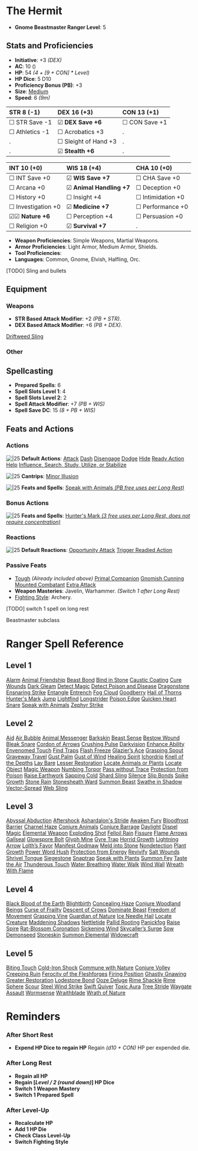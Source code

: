 # The Hermit
- **Gnome Beastmaster Ranger Level**: 5
## Stats and Proficiencies
- **Initiative**: +3 *(DEX)*
- **AC**: 10 ()
- **HP**: 54 *(4 + [9 + CON] * Level)*
- **HP Dice**: 5 D10
- **Proficiency Bonus (PB)**: +3
- **Size**: [Medium](game_rules.md#advanced-rules#creature-sizes)
- **Speed**: 6 *(9m)*

| STR 8 (-1)         | DEX 16 (+3)          | CON 13 (+1)       |
| :----------------- | :------------------- | :---------------- |
| ☐ STR Save -1      | ☑ **DEX Save +6**    | ☐ CON Save +1     |
| ☐ Athletics -1     | ☐ Acrobatics +3      | .                 |
| .                  | ☐ Sleight of Hand +3 | .                 |
| .                  | ☑ **Stealth +6**     | .                 |


| INT 10 (+0)        | WIS 18 (+4)              | CHA 10 (+0)        |
| :----------------- | :----------------------- | :----------------- |
| ☐ INT Save +0      | ☑ **WIS Save +7**        | ☐ CHA Save +0      |
| ☐ Arcana +0        | ☑ **Animal Handling +7** | ☐ Deception +0     |
| ☐ History +0       | ☐ Insight +4             | ☐ Intimidation +0  |
| ☐ Investigation +0 | ☑ **Medicine +7**        | ☐ Performance +0   |
| ☑☑ **Nature +6**   | ☐ Perception +4          | ☐ Persuasion +0    |
| ☐ Religion +0      | ☑ **Survival +7**        | .                  |

- **Weapon Proficiencies**: Simple Weapons, Martial Weapons.
- **Armor Proficiencies**: Light Armor, Medium Armor, Shields.
- **Tool Proficiencies**: 
- **Languages**: Common, Gnome, Elvish, Halfling, Orc.

[TODO] Sling and bullets

## Equipment
### Weapons
- **STR Based Attack Modifier**: +2 *(PB + STR)*.
- **DEX Based Attack Modifier**: +6 *(PB + DEX)*.

[Driftweed Sling](vault/dm/items.md#driftweed-sling)

### Other


## Spellcasting
- **Prepared Spells**: 6
- **Spell Slots Level 1**: 4
- **Spell Slots Level 2**: 2
- **Spell Attack Modifier**: +7 *(PB + WIS)*
- **Spell Save DC**: 15 *(8 + PB + WIS)* 

## Feats and Actions
### Actions
![\|25](https://bg3.wiki/w/images/f/f2/Action_Icon.png) **Default Actions**: 
  [Attack](game_rules.md#turn-based-play#attack)
  [Dash](game_rules.md#turn-based-play#dash)
  [Disengage](game_rules.md#turn-based-play#disengage)
  [Dodge](game_rules.md#turn-based-play#dodge)
  [Hide](game_rules.md#turn-based-play#hide)
  [Ready Action](game_rules.md#turn-based-play#ready-action)
  [Help](game_rules.md#turn-based-play#help)
  [Influence, Search, Study, Utilize, or Stabilize](game_rules.md#turn-based-play#influence-search-study-utilize-or-stabilize)

![\|25](https://bg3.wiki/w/images/f/f2/Action_Icon.png) **Cantrips**: 
  [Minor Illusion](./../spells.md#spells-m#minor-illusion)

![\|25](https://bg3.wiki/w/images/f/f2/Action_Icon.png) **Feats and Spells**: 
  [Speak with Animals *(PB free uses per Long Rest)*](./../spells.md#spells-s#speak-with-animals)

### Bonus Actions
![\|25](https://bg3.wiki/w/images/c/c9/Bonus_Action_Icon.png) **Feats and Spells**:
  [Hunter's Mark *(3 free uses per Long Rest, does not require concentration)*](spells.md#spells-h#hunter's-mark)

### Reactions
![\|25](https://bg3.wiki/w/images/c/c1/Reaction_Icon.png) **Default Reactions**: 
  [Opportunity Attack](game_rules.md#turn-based-play#opportunity-attack)
  [Trigger Readied Action](game_rules.md#turn-based-play#trigger-readied-action)

### Passive Feats
- [Tough](feats.md#tough) *(Already included above)*
  [Primal Companion](vault/database/feats.md#primal-companion)
  [Gnomish Cunning](vault/database/feats.md#gnomish-cunning)
  [Mounted Combatant](vault/database/feats.md#mounted-combatant)
  [Extra Attack](vault/database/feats.md#extra-attack)
- **Weapon Masteries**: Javelin, Warhammer. *(Switch 1 after Long Rest)*
- [Fighting Style](./../feats.md#fighting-style): Archery.


[TODO] switch 1 spell on long rest

Beastmaster subclass



# Ranger Spell Reference
## Level 1
[Alarm](spells.md#spells-a#alarm)
[Animal Friendship](spells.md#spells-a#animal-friendship)
[Beast Bond](spells.md#spells-b#beast-bond)
[Bind in Stone](spells.md#spells-b#bind-in-stone)
[Caustic Coating](spells.md#spells-c#caustic-coating)
[Cure Wounds](spells.md#spells-c#cure-wounds)
[Dark Gleam](spells.md#spells-d#dark-gleam)
[Detect Magic](spells.md#spells-d#detect-magic)
[Detect Poison and Disease](spells.md#spells-d#detect-poison-and-disease)
[Dragonstone](spells.md#spells-d#dragonstone)
[Ensnaring Strike](spells.md#spells-e#ensnaring-strike)
[Entangle](spells.md#spells-e#entangle)
[Entrench](spells.md#spells-e#entrench)
[Fog Cloud](spells.md#spells-f#fog-cloud)
[Goodberry](spells.md#spells-g#goodberry)
[Hail of Thorns](spells.md#spells-h#hail-of-thorns)
[Hunter's Mark](spells.md#spells-h#hunter's-mark)
[Jump](spells.md#spells-j#jump)
[Lightfind](spells.md#spells-l#lightfind)
[Longstrider](spells.md#spells-l#longstrider)
[Poison Edge](spells.md#spells-p#poison-edge)
[Quicken Heart](spells.md#spells-q#quicken-heart)
[Snare](spells.md#spells-s#snare)
[Speak with Animals](spells.md#spells-s#speak-with-animals)
[Zephyr Strike](spells.md#spells-z#zephyr-strike)
## Level 2
[Aid](spells.md#spells-a#aid)
[Air Bubble](spells.md#spells-a#air-bubble)
[Animal Messenger](spells.md#spells-a#animal-messenger)
[Barkskin](spells.md#spells-b#barkskin)
[Beast Sense](spells.md#spells-b#beast-sense)
[Bestow Wound](spells.md#spells-b#bestow-wound)
[Bleak Snare](spells.md#spells-b#bleak-snare)
[Cordon of Arrows](spells.md#spells-c#cordon-of-arrows)
[Crushing Pulse](spells.md#spells-c#crushing-pulse)
[Darkvision](spells.md#spells-d#darkvision)
[Enhance Ability](spells.md#spells-e#enhance-ability)
[Envenomed Touch](spells.md#spells-e#envenomed-touch)
[Find Traps](spells.md#spells-f#find-traps)
[Flash Freeze](spells.md#spells-f#flash-freeze)
[Glazier’s Ace](spells.md#spells-g#glazier’s-ace)
[Grasping Spout](spells.md#spells-g#grasping-spout)
[Graveway Travel](spells.md#spells-g#graveway-travel)
[Gust Palm](spells.md#spells-g#gust-palm)
[Gust of Wind](spells.md#spells-g#gust-of-wind)
[Healing Spirit](spells.md#spells-h#healing-spirit)
[Ichordrip](spells.md#spells-i#ichordrip)
[Knell of the Depths](spells.md#spells-k#knell-of-the-depths)
[Lay Bare](spells.md#spells-l#lay-bare)
[Lesser Restoration](spells.md#spells-l#lesser-restoration)
[Locate Animals or Plants](spells.md#spells-l#locate-animals-or-plants)
[Locate Object](spells.md#spells-l#locate-object)
[Magic Weapon](spells.md#spells-m#magic-weapon)
[Numbing Torpor](spells.md#spells-n#numbing-torpor)
[Pass without Trace](spells.md#spells-p#pass-without-trace)
[Protection from Poison](spells.md#spells-p#protection-from-poison)
[Raise Earthwork](spells.md#spells-r#raise-earthwork)
[Sapping Cold](spells.md#spells-s#sapping-cold)
[Shard Sling](spells.md#spells-s#shard-sling)
[Silence](spells.md#spells-s#silence)
[Slip Bonds](spells.md#spells-s#slip-bonds)
[Spike Growth](spells.md#spells-s#spike-growth)
[Stone Rain](spells.md#spells-s#stone-rain)
[Stonesheath Ward](spells.md#spells-s#stonesheath-ward)
[Summon Beast](spells.md#spells-s#summon-beast)
[Swathe in Shadow](spells.md#spells-s#swathe-in-shadow)
[Vector-Spread](spells.md#spells-v#vector-spread)
[Web Sling](spells.md#spells-w#web-sling)
## Level 3
[Abyssal Abduction](spells.md#spells-a#abyssal-abduction)
[Aftershock](spells.md#spells-a#aftershock)
[Ashardalon's Stride](spells.md#spells-a#ashardalon's-stride)
[Awaken Fury](spells.md#spells-a#awaken-fury)
[Bloodfrost Barrier](spells.md#spells-b#bloodfrost-barrier)
[Charnel Haze](spells.md#spells-c#charnel-haze)
[Conjure Animals](spells.md#spells-c#conjure-animals)
[Conjure Barrage](spells.md#spells-c#conjure-barrage)
[Daylight](spells.md#spells-d#daylight)
[Dispel Magic](spells.md#spells-d#dispel-magic)
[Elemental Weapon](spells.md#spells-e#elemental-weapon)
[Exploding Shot](spells.md#spells-e#exploding-shot)
[Felloil Rain](spells.md#spells-f#felloil-rain)
[Fissure](spells.md#spells-f#fissure)
[Flame Arrows](spells.md#spells-f#flame-arrows)
[Gallseal](spells.md#spells-g#gallseal)
[Glowspore Bolt](spells.md#spells-g#glowspore-bolt)
[Glyph Mine](spells.md#spells-g#glyph-mine)
[Gyre Trap](spells.md#spells-g#gyre-trap)
[Horrid Growth](spells.md#spells-h#horrid-growth)
[Lightning Arrow](spells.md#spells-l#lightning-arrow)
[Lolth’s Favor](spells.md#spells-l#lolth’s-favor)
[Manifest Godmaw](spells.md#spells-m#manifest-godmaw)
[Meld into Stone](spells.md#spells-m#meld-into-stone)
[Nondetection](spells.md#spells-n#nondetection)
[Plant Growth](spells.md#spells-p#plant-growth)
[Power Word Hush](spells.md#spells-p#power-word-hush)
[Protection from Energy](spells.md#spells-p#protection-from-energy)
[Revivify](spells.md#spells-r#revivify)
[Salt Wounds](spells.md#spells-s#salt-wounds)
[Shrivel Tongue](spells.md#spells-s#shrivel-tongue)
[Siegestone](spells.md#spells-s#siegestone)
[Snaptrap](spells.md#spells-s#snaptrap)
[Speak with Plants](spells.md#spells-s#speak-with-plants)
[Summon Fey](spells.md#spells-s#summon-fey)
[Taste the Air](spells.md#spells-t#taste-the-air)
[Thunderous Touch](spells.md#spells-t#thunderous-touch)
[Water Breathing](spells.md#spells-w#water-breathing)
[Water Walk](spells.md#spells-w#water-walk)
[Wind Wall](spells.md#spells-w#wind-wall)
[Wreath With Flame](spells.md#spells-w#wreath-with-flame)
## Level 4
[Black Blood of the Earth](spells.md#spells-b#black-blood-of-the-earth)
[Blightbirth](spells.md#spells-b#blightbirth)
[Concealing Haze](spells.md#spells-c#concealing-haze)
[Conjure Woodland Beings](spells.md#spells-c#conjure-woodland-beings)
[Curse of Frailty](spells.md#spells-c#curse-of-frailty)
[Descent of Crows](spells.md#spells-d#descent-of-crows)
[Dominate Beast](spells.md#spells-d#dominate-beast)
[Freedom of Movement](spells.md#spells-f#freedom-of-movement)
[Grasping Vine](spells.md#spells-g#grasping-vine)
[Guardian of Nature](spells.md#spells-g#guardian-of-nature)
[Ice Needle Hail](spells.md#spells-i#ice-needle-hail)
[Locate Creature](spells.md#spells-l#locate-creature)
[Maddening Shadows](spells.md#spells-m#maddening-shadows)
[Nettletide](spells.md#spells-n#nettletide)
[Pallid Rooting](spells.md#spells-p#pallid-rooting)
[Panickfog](spells.md#spells-p#panickfog)
[Raise Spire](spells.md#spells-r#raise-spire)
[Rat-Blossom Coronation](spells.md#spells-r#rat-blossom-coronation)
[Sickening Wind](spells.md#spells-s#sickening-wind)
[Skycaller’s Surge](spells.md#spells-s#skycaller’s-surge)
[Sow Demonseed](spells.md#spells-s#sow-demonseed)
[Stoneskin](spells.md#spells-s#stoneskin)
[Summon Elemental](spells.md#spells-s#summon-elemental)
[Widowcraft](vault/database/spells.md#widowcraft)
## Level 5
[Biting Touch](spells.md#spells-b#biting-touch)
[Cold-Iron Shock](spells.md#spells-c#cold-iron-shock)
[Commune with Nature](spells.md#spells-c#commune-with-nature)
[Conjure Volley](spells.md#spells-c#conjure-volley)
[Creeping Ruin](spells.md#spells-c#creeping-ruin)
[Ferocity of the Fleshforges](spells.md#spells-f#ferocity-of-the-fleshforges)
[Firing Position](spells.md#spells-f#firing-position)
[Ghastly Gnawing](spells.md#spells-g#ghastly-gnawing)
[Greater Restoration](spells.md#spells-g#greater-restoration)
[Lodestone Bond](spells.md#spells-l#lodestone-bond)
[Ooze Deluge](spells.md#spells-o#ooze-deluge)
[Rime Shackle](spells.md#spells-r#rime-shackle)
[Rime Sphere](spells.md#spells-r#rime-sphere)
[Scour](spells.md#spells-s#scour)
[Steel Wind Strike](spells.md#spells-s#steel-wind-strike)
[Swift Quiver](spells.md#spells-s#swift-quiver)
[Toxic Aura](spells.md#spells-t#toxic-aura)
[Tree Stride](spells.md#spells-t#tree-stride)
[Waygate Assault](spells.md#spells-w#waygate-assault)
[Wormsense](spells.md#spells-w#wormsense)
[Wraithblade](spells.md#spells-w#wraithblade)
[Wrath of Nature](spells.md#spells-w#wrath-of-nature)


# Reminders
### After Short Rest
- **Expend HP Dice to regain HP**
  Regain *(d10 + CON)* HP per expended die.

### After Long Rest
- **Regain all HP**
- **Regain [*Level / 2 (round down)*] HP Dice**
- **Switch 1 Weapon Mastery**
- **Switch 1 Prepared Spell**

### After Level-Up
- **Recalculate HP**
- **Add 1 HP Die**
- **Check Class Level-Up**
- **Switch Fighting Style**


